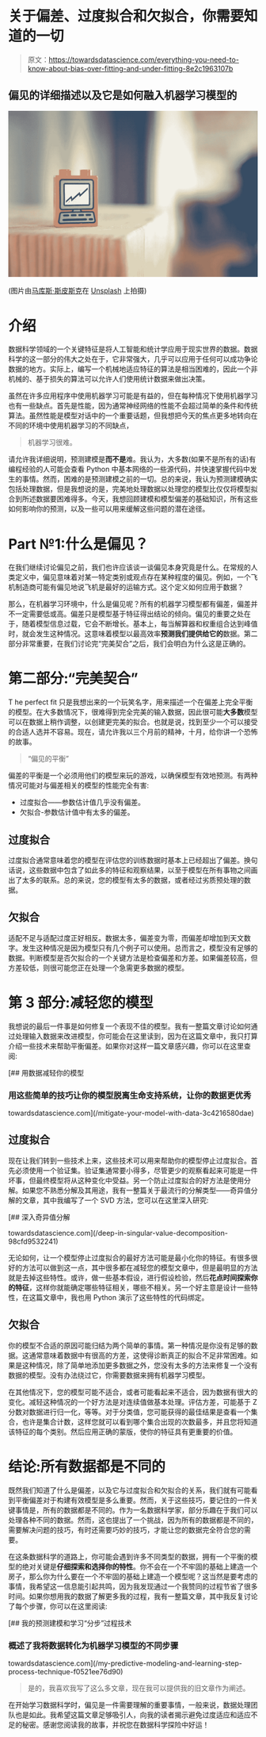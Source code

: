 # 关于偏差、过度拟合和欠拟合，你需要知道的一切

> 原文：<https://towardsdatascience.com/everything-you-need-to-know-about-bias-over-fitting-and-under-fitting-8e2c1963107b>

## 偏见的详细描述以及它是如何融入机器学习模型的

![](img/b8bd445b8f89a56f498a0f807ca9b128.png)

(图片由[马库斯·斯皮斯克](https://unsplash.com/photos/8CWoXxaqGrs)在 [Unsplash](http://unsplash.com) 上拍摄)

# 介绍

数据科学领域的一个关键特征是将人工智能和统计学应用于现实世界的数据。数据科学的这一部分的伟大之处在于，它非常强大，几乎可以应用于任何可以成功争论数据的地方。实际上，编写一个机械地适应特征的算法是相当困难的，因此一个非机械的、基于损失的算法可以允许人们使用统计数据来做出决策。

虽然在许多应用程序中使用机器学习可能是有益的，但在每种情况下使用机器学习也有一些缺点。首先是性能，因为通常神经网络的性能不会超过简单的条件和传统算法。虽然性能是模型对话中的一个重要话题，但我想把今天的焦点更多地转向在不同的环境中使用机器学习的不同缺点，

> 机器学习很难。

请允许我详细说明，预测建模是**而不是**难。我认为，大多数(如果不是所有的话)有编程经验的人可能会查看 Python 中基本网络的一些源代码，并快速掌握代码中发生的事情。然而，困难的是预测建模之前的一切。总的来说，我认为预测建模确实包括处理数据，但是我想说的是，完美地处理数据以处理您的模型比仅仅将模型拟合到所述数据要困难得多。今天，我想回顾建模和模型偏差的基础知识，所有这些如何影响你的预测，以及一些可以用来缓解这些问题的潜在途径。

# Part №1:什么是偏见？

在我们继续讨论偏见之前，我们也许应该谈一谈偏见本身究竟是什么。在常规的人类定义中，偏见意味着对某一特定类别或观点存在某种程度的偏见。例如，一个飞机制造商可能有偏见地说飞机是最好的运输方式。这个定义如何应用于数据？

那么，在机器学习环境中，什么是偏见呢？所有的机器学习模型都有偏差，偏差并不一定需要低或高。偏差只是模型基于特征得出结论的倾向。偏见的重要之处在于，随着模型信息过载，它会不断增长。基本上，每当解算器和权重组合达到峰值时，就会发生这种情况。这意味着模型以最高效率**预测我们提供给它的**数据。第二部分非常重要，在我们讨论完“完美契合”之后，我们会明白为什么这是正确的。

# 第二部分:“完美契合”

T he perfect fit 只是我想出来的一个玩笑名字，用来描述一个在偏差上完全平衡的模型。在大多数情况下，很难得到完全完美的输入数据，因此很可能**大多数**模型可以在数据上稍作调整，以创建更完美的拟合。也就是说，找到至少一个可以接受的合适人选并不容易。现在，请允许我以三个月前的精神，十月，给你讲一个恐怖的故事。

> “偏见的平衡”

偏差的平衡是一个必须用他们的模型来玩的游戏，以确保模型有效地预测。有两种情况可能对与偏差相关的模型的性能完全有害:

*   过度拟合——参数估计值几乎没有偏差。
*   欠拟合-参数估计值中有太多的偏差。

## 过度拟合

过度拟合通常意味着您的模型在评估您的训练数据时基本上已经超出了偏差。换句话说，这些数据中包含了如此多的特征和观察结果，以至于模型在所有事物之间画出了太多的联系。总的来说，您的模型有太多的数据，或者经过劣质预处理的数据。

## 欠拟合

适配不足与适配过度正好相反。数据太多，偏差变为零，而偏差却增加到天文数字。发生这种情况是因为模型只有几个例子可以使用。总而言之，模型没有足够的数据。判断模型是否欠拟合的一个关键方法是检查偏差和方差。如果偏差较高，但方差较低，则很可能您正在处理一个急需更多数据的模型。

# 第 3 部分:减轻您的模型

我想说的最后一件事是如何修复一个表现不佳的模型。我有一整篇文章讨论如何通过处理输入数据来改进模型，你可能会在这里读到，因为在这篇文章中，我只打算介绍一些技术来帮助平衡偏差。如果你对这样一篇文章感兴趣，你可以在这里查阅:

[](/mitigate-your-model-with-data-3c4216580dae) [## 用数据减轻你的模型

### 用这些简单的技巧让你的模型脱离生命支持系统，让你的数据更优秀

towardsdatascience.com](/mitigate-your-model-with-data-3c4216580dae) 

## 过度拟合

现在让我们转到一些技术上来，这些技术可以用来帮助你的模型停止过度拟合。首先必须使用一个验证集。验证集通常要小得多，尽管更少的观察看起来可能是一件坏事，但最终模型将从这种变化中受益。另一个防止过度拟合的好方法是使用分解。如果您不熟悉分解及其用途，我有一整篇关于最流行的分解类型——奇异值分解的文章，其中我编写了一个 SVD 方法，您可以在这里深入研究:

[](/deep-in-singular-value-decomposition-98cfd9532241) [## 深入奇异值分解

towardsdatascience.com](/deep-in-singular-value-decomposition-98cfd9532241) 

无论如何，让一个模型停止过度拟合的最好方法可能是最小化你的特征。有很多很好的方法可以做到这一点，其中很多都在减轻您的模型文章中，但是最明显的方法就是去掉这些特性。或许，做一些基本假设，进行假设检验，然后**花点时间探索你的特征**，这样你就能确定哪些特征相关，哪些不相关。另一个好主意是设计一些特性，在这篇文章中，我也用 Python 演示了这些特性的代码绑定。

## 欠拟合

你的模型不合适的原因可能归结为两个简单的事情。第一种情况是你没有足够的数据。这通常意味着数据中有很高的方差，这使得诊断真正的拟合不足非常困难。如果是这种情况，除了简单地添加更多数据之外，您没有太多的方法来修复一个没有数据的模型。没有办法绕过它，你需要数据来拥有机器学习模型。

在其他情况下，您的模型可能不适合，或者可能看起来不适合，因为数据有很大的变化。减轻这种情况的一个好方法是对连续值做基本处理。评估方差，可能基于 Z 分数对数据进行归一化，等等。对于分类值，您可能获得的最佳结果是查看一个集合，也许是集合计数，这样您就可以看到哪个集合出现的次数最多，并且您将知道该特征的每个类别。然后应用正确的蒙版，使你的特征具有更重要的价值。

# 结论:所有数据都是不同的

既然我们知道了什么是偏差，以及它与过度拟合和欠拟合的关系，我们就有可能看到平衡偏差对于构建有效模型是多么重要。然而，关于这些技巧，要记住的一件关键事情是，所有的数据都是不同的。作为一名数据科学家，部分乐趣在于我们可以处理各种不同的数据。然而，这也提出了一个挑战，因为所有的数据都是不同的，需要解决问题的技巧，有时还需要巧妙的技巧，才能让您的数据完全符合您的需要。

在这条数据科学的道路上，你可能会遇到许多不同类型的数据，拥有一个平衡的模型的绝对关键是**仔细探索和选择你的特性**。你不会在一个不牢固的基础上建造一个房子，那么你为什么要在一个不牢固的基础上建造一个模型呢？这当然是要考虑的事情，我希望这一信息能引起共鸣，因为我发现通过一个我赞同的过程节省了很多时间。如果你想用我的数据了解更多我的过程，我有一整篇文章，其中我反复讨论了每个步骤，你可以在这里阅读:

[](/my-predictive-modeling-and-learning-step-process-technique-f0521ee76d90) [## 我的预测建模和学习“分步”过程技术

### 概述了我将数据转化为机器学习模型的不同步骤

towardsdatascience.com](/my-predictive-modeling-and-learning-step-process-technique-f0521ee76d90) 

> 是的，我喜欢我写了这么多文章，现在我可以提供我的旧文章作为阐述。

在开始学习数据科学时，偏见是一件需要理解的重要事情，一般来说，数据处理团队也是如此。我希望这篇文章足够吸引人，向我的读者揭示避免过度适应和适应不足的秘密。感谢您阅读我的故事，并祝您在数据科学探险中好运！